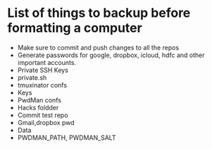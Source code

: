 # List of things to backup before formatting a computer

- Make sure to commit and push changes to all the repos
- Generate passwords for google, dropbox, icloud, hdfc and other important accounts.
- Private SSH Keys
- private.sh
- tmuxinator confs
- Keys
- PwdMan confs
- Hacks foldder
- Commit test repo
- Gmail,dropbox pwd
- Data
- PWDMAN_PATH, PWDMAN_SALT
